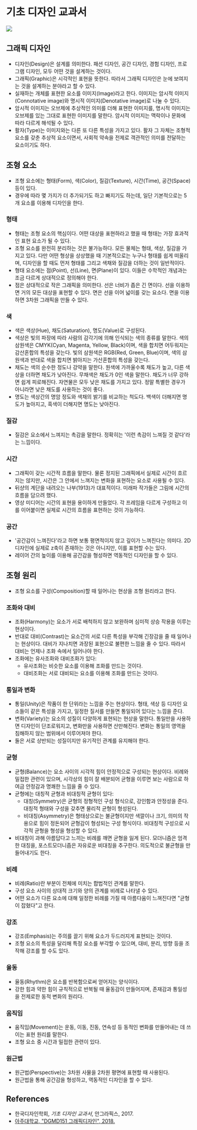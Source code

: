 # 기초 디자인 교과서

![](https://user-images.githubusercontent.com/6410412/105624175-f3802680-5e62-11eb-93ee-2cb9480b16b2.png)

## 그래픽 디자인

* 디자인(Design)은 설계를 의미한다. 패션 디자인, 공간 디자인, 경험 디자인, 프로그램 디자인, 모두 어떤 것을 설계하는 것이다.
* 그래픽(Graphic)은 시각적인 표현을 뜻한다. 따라서 그래픽 디자인은 눈에 보여지는 것을 설계하는 분야라고 할 수 있다.
* 실재하는 개체를 표현한 요소를 이미지(Image)라고 한다. 이미지는 암시적 이미지(Connotative image)와 명시적 이미지(Denotative image)로 나눌 수 있다.
* 암시적 이미지는 오브제에 추상적인 의미를 더해 표현한 이미지를, 명시적 이미지는 오브제를 있는 그대로 표현한 이미지를 말한다. 암시적 이미지는 맥락이나 문화에 따라 다르게 해석될 수 있다.
* 활자(Type)는 이미지와는 다른 또 다른 특성을 가지고 있다. 활자 그 자체는 조형적 요소를 갖춘 추상적 요소이면서, 사회적 약속을 전제로 객관적인 의미를 전달하는 요소이기도 하다.

## 조형 요소

* 조형 요소에는 형태(Form), 색(Color), 질감(Texture), 시간(Time), 공간(Space) 등이 있다.
* 경우에 따라 몇 가지가 더 추가되기도 하고 빠지기도 하는데, 일단 기본적으로는 5개 요소를 이용해 디자인을 한다.

### 형태

* 형태는 조형 요소의 핵심이다. 어떤 대상을 표현하라고 했을 때 형태는 가장 효과적인 표현 요소가 될 수 있다.
* 조형 요소를 완전히 분리하는 것은 불가능하다. 모든 물체는 형태, 색상, 질감을 가지고 있다. 다만 어떤 형상을 상상했을 때 기본적으로는 누구나 형태를 쉽게 떠올리며, 디자인을 할 때도 먼저 형태를 그리고 색채와 질감을 더하는 것이 일반적이다.
* 형태 요소에는 점(Point), 선(Line), 면(Plane)이 있다. 이들은 수학적인 개념과는 조금 다르게 상대적으로 정의해야 한다.
* 점은 상대적으로 작은 그래픽을 의미한다. 선은 너비가 좁은 긴 면이다. 선을 이용하면 거의 모든 대상을 표현할 수 있다. 면은 선을 이어 넓이를 갖는 요소다. 면을 이용하면 3차원 그래픽을 만들 수 있다.

### 색

* 색은 색상(Hue), 채도(Saturation), 명도(Value)로 구성된다.
* 색상은 빛의 파장에 따라 사람의 감각기에 의해 인식되는 색의 종류를 말한다. 색의 삼원색은 CMYK(Cyan, Magenta, Yellow, Black)이며, 색을 합치면 어두워지는 감산혼합의 특성을 갖는다. 빛의 삼원색은 RGB(Red, Green, Blue)이며, 색의 삼원색과 반대로 색을 합치면 밝아지는 가산혼합의 특성을 갖는다.
* 채도는 색의 순수한 정도나 강약을 말한다. 원색에 가까울수록 채도가 높고, 다른 색상을 더하면 채도가 낮아진다. 무채색은 채도가 0인 색을 말한다. 채도가 너무 강하면 쉽게 피로해진다. 자연물은 모두 낮은 채도를 가지고 있다. 정말 특별한 경우가 아니라면 낮은 채도를 사용하는 것이 좋다.
* 명도는 색상간의 명암 정도와 색채의 밝기를 비교하는 척도다. 백색이 더해지면 명도가 높아지고, 흑색이 더해지면 명도는 낮아진다.

### 질감

* 질감은 요소에서 느껴지는 촉감을 말한다. 정확히는 '이런 촉감이 느껴질 것 같다'라는 느낌이다.

### 시간

* 그래픽이 갖는 시간적 흐름을 말한다. 물론 정지된 그래픽에서 실제로 시간이 흐르지는 않지만, 시간은 그 안에서 느껴지는 변화을 표현하는 요소로 사용될 수 있다. 
* 뒤샹의 계단을 내려오는 나부(1913)가 대표적이다. 미래파 작가들은 그림에 시간의 흐름을 담으려 했다.
* 영상 미디어는 시간의 표현을 용이하게 만들었다. 각 프레임을 다르게 구성하고 이를 이어붙이면 실제로 시간의 흐름을 표현하는 것이 가능하다.

### 공간

* '공간감이 느껴진다'라고 하면 보통 평면적이지 않고 깊이가 느껴진다는 의미다. 2D디자인에 실제로 z축이 존재하는 것은 아니지만, 이를 표현할 수는 있다.
* 레이어 간의 높이를 이용해 공간감을 형성하면 역동적인 디자인을 할 수 있다.

## 조형 원리

* 조형 요소를 구성(Composition)할 때 일어나는 현상을 조형 원리라고 한다.

### 조화와 대비

* 조화(Harmony)는 요소가 서로 배척하지 않고 보완하며 심미적 상승 작용을 이루는 현상이다. 
* 반대로 대비(Contrast)는 요소간의 서로 다른 특성을 부각해 긴장감을 줄 때 일어나는 현상이다. 대비가 지나치면 과장된 표현으로 불편한 느낌을 줄 수 있다. 따라서 대비는 언제나 조화 속에서 일어나야 한다. 
* 조화에는 유사조화와 대비조화가 있다:
  * 유사조화는 비슷한 요소를 이용해 조화를 만드는 것이다.
  * 대비조화는 서로 대비되는 요소를 이용해 조화를 만드는 것이다.

### 통일과 변화

* 통일(Unity)은 작품이 한 단위라는 느낌을 주는 현상이다. 형태, 색상 등 디자인 요소들이 같은 특성을 가지고, 일정한 질서를 만들면 통일되어 있다는 느낌을 준다.
* 변화(Variety)는 요소의 성질이 다양하게 표현되는 현상을 말한다. 통일만을 사용하면 디자인이 단조로워지고, 변화만을 사용하면 산만해진다. 변화는 통일의 영역을 침해하지 않는 범위에서 이루어져야 한다.
* 둘은 서로 상반되는 성질이지만 유기적인 관계를 유지해야 한다.

### 균형

* 균형(Balance)는 요소 사이의 시각적 힘이 안정적으로 구성되는 현상이다. 비례와 밀접한 관련이 있으며, 시각상의 힘이 잘 배분되어 균형을 이루면 보는 사람으로 하여금 안정감과 명쾌한 느낌을 줄 수 있다.
* 균형에는 대칭적 균형과 비대칭적 균형이 있다:
  * 대칭(Symmetry)은 균형의 정형적인 구성 형식으로, 강인함과 안정성을 준다. 대칭적 형태와 구성을 갖추면 물리적 균형이 형성된다.
  * 비대칭(Asymmetry)은 형태상으로는 불균형이지만 색깔이나 크기, 의미의 작용으로 힘이 정돈되어 균형감이 형성되는 구성 형식이다. 비대칭적 구성으로 시각적 균형을 형성을 형성할 수 있다.
* 비대칭이 과해 아름답다고 느끼는 비례를 깨면 균형을 잃게 된다. 모더니즘은 엄격한 대칭을, 포스트모더니즘은 자유로운 비대칭을 추구한다. 의도적으로 불균형을 만들어내기도 한다.

### 비례

* 비례(Ratio)란 부분이 전체에 미치는 합법적인 관계를 말한다.
* 구성 요소 사이의 상대적 크기와 양의 관계를 비례로 나타낼 수 있다.
* 어떤 요소가 다른 요소에 대해 일정한 비례를 가질 때 아름다움이 느껴진다면 "균형이 잡혔다"고 한다.

### 강조

* 강조(Emphasis)는 주의를 끌기 위해 요소가 두드러지게 표현되는 것이다.
* 조형 요소의 특성을 달리해 특정 요소를 부각할 수 있으며, 대비, 분리, 방향 등을 조작해 강조를 할 수도 있다.

### 율동

* 율동(Rhythm)은 요소를 반복함으로써 얻어지는 양식이다.
* 강한 힘과 약한 힘이 규칙적으로 반복될 때 율동감이 만들어지며, 존재감과 통일성을 전제로한 동적 변화의 원리다.

### 움직임

* 움직임(Movement)는 운동, 이동, 진동, 연속성 등 동적인 변화를 만들어내는 데 쓰이는 표현 원리를 말한다.
* 조형 요소 중 시간과 밀접한 관련이 있다.

### 원근법

* 원근법(Perspective)는 3차원 사물을 2차원 평면에 표현할 때 사용된다.
* 원근법을 통해 공간감을 형성하고, 역동적인 디자인을 할 수 있다.

## References

* 한국디자인학회, _기초 디자인 교과서_, 안그라픽스, 2017.
* [아주대학교, "DGMD151 그래픽디자인", 2018.](https://github.com/ParkSB/ajou-campus-life/tree/master/DGMD151_Graphic-Design)
